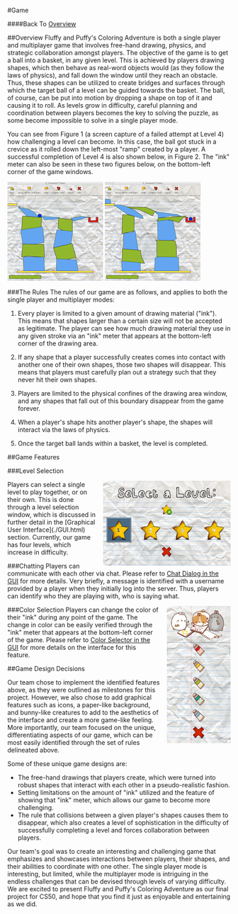 #Game

####Back To [Overview](./Overview.html)
	
##Overview
Fluffy and Puffy's Coloring Adventure is both a single player and multiplayer game that involves free-hand drawing, physics, and strategic collaboration amongst players. The objective of the game is to get a ball into a basket, in any given level. This is achieved by players drawing shapes, which then behave as real-word objects would (as they follow the laws of physics), and fall down the window until they reach an obstacle. Thus, these shapes can be utilized to create bridges and surfaces through which the target ball of a level can be guided towards the basket. The ball, of course, can be put into motion by dropping a shape on top of it and causing it to roll. As levels grow in difficulty, careful planning and coordination between players becomes the key to solving the puzzle, as some become impossible to solve in a single player mode. 

You can see from Figure 1 (a screen capture of a failed attempt at Level 4) how challenging a level can become. In this case, the ball got stuck in a crevice as it rolled down the left-most "ramp" created by a player. A successful completion of Level 4 is also shown below, in Figure 2. The "ink" meter can also be seen in these two figures below, on the bottom-left corner of the game windows.

![Figure 1. Level 4 Screenshot, Fail](./failed_level_4.png)
![Figure 2. Level 4 Screenshot, Win](./won_level_4.png)


###The Rules
The rules of our game are as follows, and applies to both the single player and multiplayer modes:

1. Every player is limited to a given amount of drawing material ("ink"). This means that shapes larger than a certain size will not be accepted as legitimate. The player can see how much drawing 	material they use in any given stroke via an "ink" meter that appears at the bottom-left corner of the drawing area. 

2. If any shape that a player successfully creates comes into contact with another one of their own shapes, those two shapes will disappear. This means that players must carefully plan out a strategy such that they never hit their own shapes.

3. Players are limited to the physical confines of the drawing area window, and any shapes that fall out of this boundary disappear from the game forever.

4. When a player's shape hits another player's shape, the shapes will interact via the laws of physics.

5. Once the target ball lands within a basket, the level is completed.

##Game Features

###Level Selection

<img src="Level_select_image.png" align="right" style="margin-left:15px;">
Players can select a single level to play together, or on their own. This is done through a level selection window, which is discussed in further detail in the [Graphical User Interface](./GUI.html) section. Currently, our game has four levels, which increase in difficulty. 

###Chatting
Players can communicate with each other via chat. Please refer to [Chat Dialog in the GUI](./GUI.html) for more details. Very briefly, a message is identified with a username provided by a player when they initially log into the server. Thus, players can identify who they are playing with, who is saying what.

###Color Selection
<img src="Color_select_image.png" align="right" style="margin-left:15px;">
Players can change the color of their "ink" during any point of the game. The change in color can be easily verified through the "ink" meter that appears at the bottom-left corner of the game. Please refer to [Color Selector in the GUI](./GUI.html) for more details on the interface for this feature.

##Game Design Decisions

Our team chose to implement the identified features above, as they were outlined as milestones for this project. However, we also chose to add graphical features such as icons, a paper-like background, and bunny-like creatures to add to the aesthetics of the interface and create a more game-like feeling. More importantly, our team focused on the unique, differentiating aspects of our game, which can be most easily identified through the set of rules delineated above. 

Some of these unique game designs are:

* The free-hand drawings that players create, which were turned into robust shapes that interact with each other in a pseudo-realistic fashion.
* Setting limitations on the amount of "ink" utilized and the feature of showing that "ink" meter, which allows our game to become more challenging.
* The rule that collisions between a given player's shapes causes them to disappear, which also creates a level of sophistication in the difficulty of successfully completing a level and forces collaboration between players. 

Our team's goal was to create an interesting and challenging game that emphasizes and showcases interactions between players, their shapes, and their abilities to coordinate with one other. The single player mode is interesting, but limited, while the multiplayer mode is intriguing in the endless challenges that can be devised through levels of varying difficulty. We are excited to present Fluffy and Puffy's Coloring Adventure as our final project for CS50, and hope that you find it just as enjoyable and entertaining as we did.